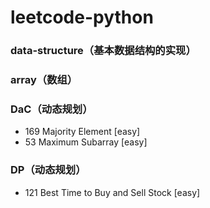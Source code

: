 # leetcode-python

### data-structure（基本数据结构的实现）
### array（数组）
### DaC（动态规划）
* 169 Majority Element [easy] 
* 53 Maximum Subarray [easy]
### DP（动态规划）
* 121 Best Time to Buy and Sell Stock [easy]